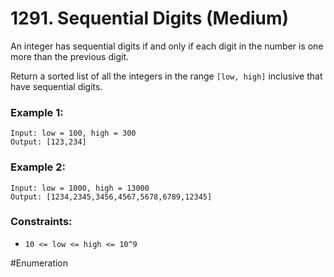 # 1291. Sequential Digits (Medium)

An integer has sequential digits if and only if each digit in the number is one more than the previous digit.

Return a sorted list of all the integers in the range `[low, high]` inclusive that have sequential digits.

### Example 1:

```
Input: low = 100, high = 300
Output: [123,234]
```

### Example 2:

```
Input: low = 1000, high = 13000
Output: [1234,2345,3456,4567,5678,6789,12345]
```

### Constraints:

- `10 <= low <= high <= 10^9`

#Enumeration
